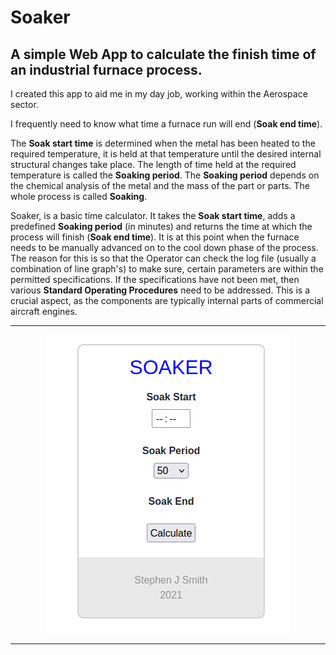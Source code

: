 # Soaker

## A simple Web App to calculate the finish time of an industrial furnace process.

I created this app to aid me in my day job, working within the Aerospace sector. 

I frequently need to know what time a furnace run will end (**Soak end time**).

The **Soak start time**  is determined when the metal has been heated to the required temperature, it is held at that temperature until the desired internal structural changes take place. The length of time held at the required temperature is called the **Soaking period**.
The **Soaking period** depends on the chemical analysis of the metal and the mass of the part or parts. The whole process is called **Soaking**.

Soaker, is a basic time calculator. It takes the **Soak start time**, adds a predefined **Soaking period** (in minutes) and returns the time at which the process will finish (**Soak end time**).
It is at this point when the furnace needs to be manually advanced on to the cool down phase of the process.  The reason for this is so that the Operator can check the log file (usually a combination of line graph's) to make sure, certain parameters are within the permitted specifications. If the specifications have not been met, then various **Standard Operating Procedures** need to be addressed. This is a crucial aspect, as the components are typically internal parts of commercial aircraft engines.

------

<p align="center">
  <img src="soaker_screenshot.png?raw=true" alt="Screenshot"/>
</p>

------

